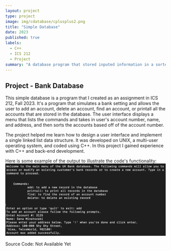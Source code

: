 ```yaml
---
layout: project
type: project
image: img/cdatabase/cplusplus2.png
title: "Simple Database"
date: 2023
published: true
labels:
  - C++
  - ICS 212
  - Project
summary: "A database program that stored inputed information in a sorted list created in ICS 212."
---
```


## Project - Bank Database

This simple database is a program that I created as an assignment in ICS 212, Fall 2023. It's a program that simulates a bank setting and allows the user to add an account, delete an account, find an account, or printall all the accounts that are stored in the database. The user interface displays a menu that lists the commands and takes in user's account number, name, and address, and then sorts the accounts based off of the account number.

The project helped me learn how to design a user interface and implement a single linked list data structure. It was developed on UNIX, a multi-user operating system, and coded using C++. In this project I gained experience with C++ and back-end development. 

Here is some example of the output to illustrate the code's functionality:
<img src="../img/cdatabase/ics212_database_1.png" class="img-thumbnail" >
 
Source Code: Not Available Yet

